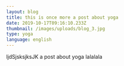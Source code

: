```yaml
---
layout: blog
title: this is once more a post about yoga
date: 2019-10-17T09:16:10.233Z
thumbnail: /images/uploads/blog_3.jpg
type: yoga
language: english
---
```

ljdSjsksjksJK a post about yoga lalalala
